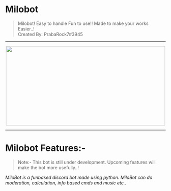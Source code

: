 # Milobot 

> Milobot! Easy to handle Fun to use!! Made to make your works Easier..!<br>
  Created By: PrabaRock7#3945

<hr>

<div align="center">
<img src="https://i.imgur.com/kf5ORHz.png" width=500 height=250>
</div>

<hr>

# Milobot Features:-

> Note:- This bot is still under development. Upcoming features will make the bot more usefully..!

*MiloBot is a funbased discord bot made using python. MiloBot can do moderation, calculation, info based cmds and music etc..*

